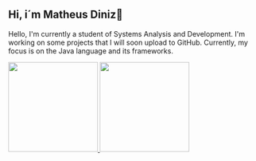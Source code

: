 ## Hi, i´m Matheus Diniz👋
<p> Hello, I'm currently a student of Systems Analysis and Development. I'm working on some projects that I will soon upload to GitHub. Currently, my focus is on the Java language and its frameworks.</p>

<div>
<a href="https://github.com/seu-usuário-aqui">
<img loading="lazy" height="180em" src="https://github-readme-stats.vercel.app/api/top-langs/?username=tmatheusdiniz&layout=compact&langs_count=7&theme=dracula"/>
<img loading="lazy" height="180em" src="https://github-readme-stats.vercel.app/api?username=tmatheusdiniz&show_icons=true&theme=dracula&include_all_commits=true&count_private=true"/>
</div>

<!--
**tmatheusdiniz/tmatheusdiniz** is a ✨ _special_ ✨ repository because its `README.md` (this file) appears on your GitHub profile.

Here are some ideas to get you started:

- 🔭 I’m currently working on ...
- 🌱 I’m currently learning ...
- 👯 I’m looking to collaborate on ...
- 🤔 I’m looking for help with ...
- 💬 Ask me about ...
- 📫 How to reach me: ...
- 😄 Pronouns: ...
- ⚡ Fun fact: ...
-->
